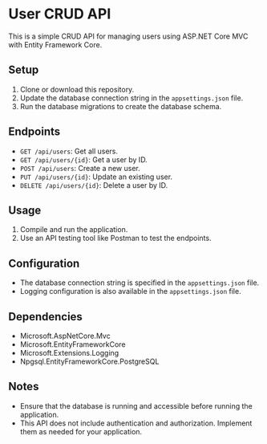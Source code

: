 # User CRUD API

This is a simple CRUD API for managing users using ASP.NET Core MVC with Entity Framework Core.

## Setup

1. Clone or download this repository.
2. Update the database connection string in the `appsettings.json` file.
3. Run the database migrations to create the database schema.

## Endpoints

- `GET /api/users`: Get all users.
- `GET /api/users/{id}`: Get a user by ID.
- `POST /api/users`: Create a new user.
- `PUT /api/users/{id}`: Update an existing user.
- `DELETE /api/users/{id}`: Delete a user by ID.

## Usage

1. Compile and run the application.
2. Use an API testing tool like Postman to test the endpoints.

## Configuration

- The database connection string is specified in the `appsettings.json` file.
- Logging configuration is also available in the `appsettings.json` file.

## Dependencies

- Microsoft.AspNetCore.Mvc
- Microsoft.EntityFrameworkCore
- Microsoft.Extensions.Logging
- Npgsql.EntityFrameworkCore.PostgreSQL

## Notes

- Ensure that the database is running and accessible before running the application.
- This API does not include authentication and authorization. Implement them as needed for your application.
